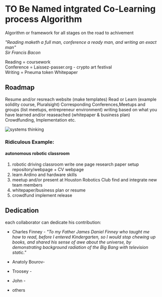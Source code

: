 # TO Be Named intgrated Co-Learning process Algorithm
Algorithm or framework for all stages on the road to achivement 
  
_"Reading maketh a full man, conference a ready man, and writing an exact man"_  
_Sir Francis Bacon_  
  
Reading = coursework  
Conference = Laissez-passer.org - crypto art festival  
Writing = Pneuma token Whitepaper  
  
## Roadmap
Resume and/or resreach website (make templates)
Read or Learn (example solidity course, Pluralsight)
Corresponding Conferences,Meetups and groups (list meetups, entrepreneur environment)
writing based on what you have learned and/or reaseached (whitepaper & business plan)
Crowdfunding, Implementation etc.  
  
    
<img src="https://github.com/charlesfinney/to_be_named_integrated_process/blob/master/readme/thinking.jpg" alt="systems thinking">


### Ridiculous Example:
#### autonomous robotic classroom
1. robotic driving classroom write one page research paper setup repository/webpage + CV webpage 
1. learn Ardino and hardware skills 
1. meetup and/or present at Houston Robotics Club find and integrate new team members
1. whitepaper/business plan or resume
1. crowdfund implement release 
  

## Dedication
  each collaborator can dedicate his contribution:  
  
 * Charles Finney - _"To my Father James Daniel Finney who taught me how to read, before I entered Kindergarten, so I would stop chewing up books, and shared his sense of awe about the universe, by demonstrating background radiation of the Big Bang with television static."_
    
* Anatoly Bourov- 
      
* Troosey -  
    
 * John - 
     
 * others
